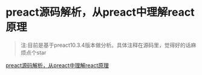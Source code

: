 # preact源码解析，从preact中理解react原理

>注:目前是基于preact10.3.4版本做分析。具体注释在源码里，觉得好的话麻烦点个star 


[preact源码解析，从preact中理解react原理](https://zhuanlan.zhihu.com/p/100076938)
